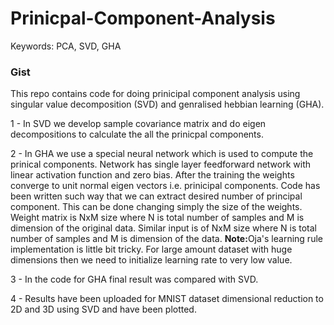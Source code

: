 # Prinicpal-Component-Analysis
Keywords: PCA, SVD, GHA 

### Gist
This repo contains code for doing prinicipal component analysis using singular value decomposition (SVD) and genralised hebbian learning (GHA). 

1 - In SVD we develop sample covariance matrix and do eigen decompositions to calculate the all the prinicpal components. 

2 - In GHA we use a special neural network which is used to compute the prinical components. Network has single layer feedforward network with linear activation function and zero bias. After the training the weights converge to unit normal eigen vectors i.e. prinicipal components. Code has been written such way that we can extract desired number of principal component. This can be done changing simply the size of the weights. Weight matrix is NxM size where N is total number of samples and M is dimension of the original data. Similar input is of NxM size where N is total number of samples and M is dimension of the data.
$\textbf{Note:}$Oja's learning rule implementation is little bit tricky. For large amount dataset with huge dimensions then we need to initialize learning rate to very low value. 

3 - In the code for GHA final result was compared with SVD.

4 - Results have been uploaded for MNIST dataset dimensional reduction to 2D and 3D using SVD and have been plotted. 
